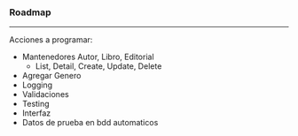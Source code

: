 ### Roadmap 

---
Acciones a programar:
- Mantenedores Autor, Libro, Editorial
	- List, Detail, Create, Update, Delete
- Agregar Genero
- Logging
- Validaciones
- Testing
- Interfaz
- Datos de prueba en bdd automaticos